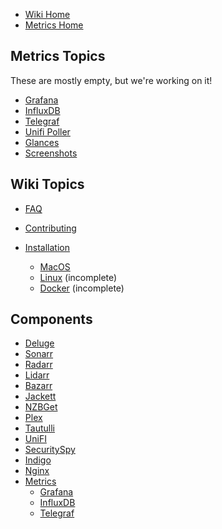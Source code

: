- [Wiki Home](Home)
- [Metrics Home](Metrics)

## Metrics Topics
These are mostly empty, but we're working on it!
- [Grafana](Grafana)
- [InfluxDB](InfluxDB)
- [Telegraf](Telegraf)
- [Unifi Poller](Unifi-Poller)
- [Glances](Glances)
- [Screenshots](Metrics-Screenshots)

## Wiki Topics
- [FAQ](Autotyed-FAQ)
- [Contributing](Contributing)
- [Installation](Autotyed-Installation)
  - [MacOS](Autotyed-Installation-MacOS)
  - [Linux](Autotyed-Installation-Linux) (incomplete)
  - [Docker](Autotyed-Installation-Docker) (incomplete)

  [//]: # (Comment: If you change these, you have to change the other sidebar files too!)


## Components
- [Deluge](Deluge)
- [Sonarr](Sonarr)
- [Radarr](Radarr)
- [Lidarr](Lidarr)
- [Bazarr](Bazarr)
- [Jackett](Jackett)
- [NZBGet](NZBGet)
- [Plex](Plex)
- [Tautulli](Tautulli)
- [UniFI](UniFi)
- [SecuritySpy](SecuritySpy)
- [Indigo](Indigo)
- [Nginx](Nginx)
- [Metrics](Metrics)
  - [Grafana](Grafana)
  - [InfluxDB](InfluxDB)
  - [Telegraf](Telegraf)
